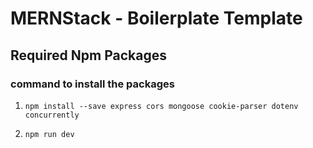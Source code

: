 # MERNStack - Boilerplate Template

## Required Npm Packages

### command to install the packages

1. `npm install --save express cors mongoose cookie-parser dotenv concurrently`

2. `npm run dev`